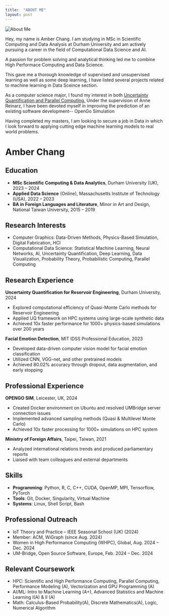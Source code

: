 ```yaml
---
title:  "ABOUT ME"
layout: post
---
```



![About Me](/assets/IMG_3062.JPG)

Hey, my name is Amber Chang. I am studying in MSc in Scientific Computing and Data Analysis at Durham University and am actively pursuing a career in the field of Computational Data Science and AI.

A passion for problem solving and analytical thinking led me to combine High Performace Computing and Data Science.

This gave me a thorough knowledge of supervised and unsupervised learning as well as some deep learning, I have listed several projects related to machine learning in Data Sceince section.

As a computer science major, I found my interest in both [Uncertainty Quantification and Parallel Computing.](https://github.com/Amberisfree/UQ/tree/master)  Under the supervision of Anne Reinarz, I have been devoted myself in improving the prediction of an existing software development-- OpenGo Simulation


Having completed my masters, I am looking to secure a job in Data in which I look forward to applying cutting edge machine learning models to real world problems.


# Amber Chang

## Education
- **MSc Scientific Computing & Data Analytics**, Durham University (UK), 2023 – 2024
- **Applied Data Science** (Online), Massachusetts Institute of Technology (USA), 2022 – 2023
- **BA in Foreign Languages and Literature**, Minor in Art and Design, National Taiwan University, 2015 – 2019

## Research Interests
- Computer Graphics: Data-Driven Methods, Physics-Based Simulation, Digital Fabrication, HCI
- Computational Data Science: Statistical Machine Learning, Neural Networks, AI, Uncertainty Quantification, Deep Learning, Data Visualization, Probability Theory, Probabilistic Computing, Parallel Computing

## Research Experience
**Uncertainty Quantification for Reservoir Engineering**, Durham University, 2024
- Explored computational efficiency of Quasi-Monte Carlo methods for Reservoir Engineering
- Applied UQ framework on HPC systems using large-scale synthetic data
- Achieved 10x faster performance for 1000+ physics-based simulations over 200 years

**Facial Emotion Detection**, MIT IDSS Professional Education, 2023
- Developed data-driven computer vision model for facial emotion classification
- Utilized CNN, VGG-net, and other pretrained models
- Achieved 80.02% accuracy through dropout, data augmentation, and early stopping

## Professional Experience
**OPENGO SIM**, Leicester, UK, 2024
- Created Docker environment on Ubuntu and resolved UMBridge server connection issues
- Implemented advanced sampling methods (Quasi & Multilevel Monte Carlo)
- Achieved 10x faster processing for 1000+ simulations on HPC system

**Ministry of Foreign Affairs**, Taipei, Taiwan, 2021
- Analyzed international relations trends and produced parliamentary reports
- Liaised with team colleagues and external departments

## Skills
- **Programming**: Python, R, C, C++, CUDA, OpenMP, MPI, Tensorflow, PyTorch
- **Tools**: Git, Docker, Singularity, Virtual Machine
- **Systems**: Linux, Shell Script, Bash

## Professional Outreach
- IoT Theory and Practice – IEEE Seasonal School (UK) (2024)
- Member: ACM, WiGraph (since Aug. 2024)
- Women in High Performance Computing (WHPC), Global, Aug. 2024 – Dec. 2024
- UM-Bridge, Open Source Software, Europe, Feb. 2024 – Dec. 2024

## Relevant Coursework
- HPC: Scientific and High Performance Computing, Parallel Computing, Performance Modeling (A), Vectorization and GPU Programming (A)
- AI/ML: Intro to Machine Learning (A+), Advanced Statistics and Machine Learning I(A) & II (A)
- Math: Calculus-Based Probability(A), Discrete Mathematics(A), Logic, Numerical Algorithm
